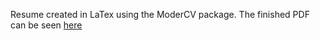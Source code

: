 Resume created in LaTex using the ModerCV package. The finished PDF can be seen [here](https://github.com/rzhou10/rzhou10.github.io/blob/master/pdfs/Resume.pdf)
